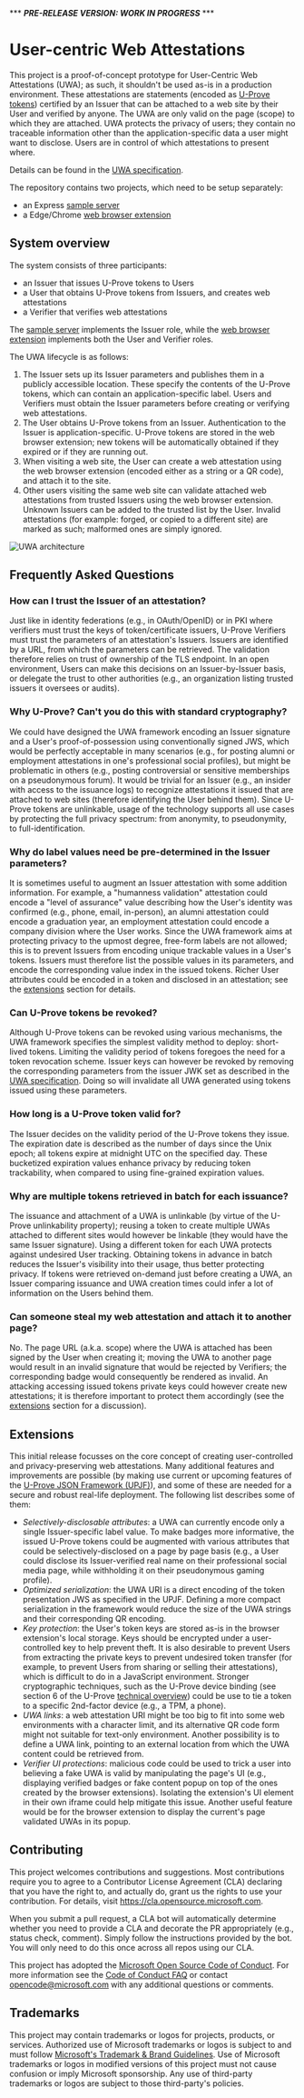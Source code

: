 *** ***PRE-RELEASE VERSION: WORK IN PROGRESS*** ***

# User-centric Web Attestations

This project is a proof-of-concept prototype for User-Centric Web Attestations (UWA); as such, it shouldn't be used as-is in a production environment. These attestations are statements (encoded as [U-Prove tokens](https://microsoft.com/uprove)) certified by an Issuer that can be attached to a web site by their User and verified by anyone. The UWA are only valid on the page (scope) to which they are attached. UWA protects the privacy of users; they contain no traceable information other than the application-specific data a user might want to disclose. Users are in control of which attestations to present where.

Details can be found in the [UWA specification](./doc/uwa-spec.md).

The repository contains two projects, which need to be setup separately:
* an Express [sample server](./sample-issuer/README.md)
* a Edge/Chrome [web browser extension](./browser-extension/README.md)

## System overview

The system consists of three participants:
* an Issuer that issues U-Prove tokens to Users
* a User that obtains U-Prove tokens from Issuers, and creates web attestations
* a Verifier that verifies web attestations

The [sample server](./sample-issuer/README.md) implements the Issuer role, while the [web browser extension](./browser-extension/README.md) implements both the User and Verifier roles.

The UWA lifecycle is as follows:
1. The Issuer sets up its Issuer parameters and publishes them in a publicly accessible location. These specify the contents of the U-Prove tokens, which can contain an application-specific label. Users and Verifiers must obtain the Issuer parameters before creating or verifying web attestations.
2. The User obtains U-Prove tokens from an Issuer. Authentication to the Issuer is application-specific. U-Prove tokens are stored in the web browser extension; new tokens will be automatically obtained if they expired or if they are running out.
3. When visiting a web site, the User can create a web attestation using the web browser extension (encoded either as a string or a QR code), and attach it to the site.
4. Other users visiting the same web site can validate attached web attestations from trusted Issuers using the web browser extension. Unknown Issuers can be added to the trusted list by the User. Invalid attestations (for example: forged, or copied to a different site) are marked as such; malformed ones are simply ignored.

![UWA architecture](./doc/UWA_arch.svg)

## Frequently Asked Questions

### How can I trust the Issuer of an attestation?

Just like in identity federations (e.g., in OAuth/OpenID) or in PKI where verifiers must trust the keys of token/certificate issuers, U-Prove Verifiers must trust the parameters of an attestation's Issuers. Issuers are identified by a URL, from which the parameters can be retrieved. The validation therefore relies on trust of  ownership of the TLS endpoint. In an open environment, Users can make this decisions on an Issuer-by-Issuer basis, or delegate the trust to other authorities (e.g., an organization listing trusted issuers it oversees or audits).

### Why U-Prove? Can't you do this with standard cryptography?

We could have designed the UWA framework encoding an Issuer signature and a User's proof-of-possession using conventionally signed JWS, which would be perfectly acceptable in many scenarios (e.g., for posting alumni or employment attestations in one's professional social profiles), but might be problematic in others (e.g., posting controversial or sensitive memberships on a pseudonymous forum). It would be trivial for an Issuer (e.g., an insider with access to the issuance logs) to recognize attestations it issued that are attached to web sites (therefore identifying the User behind them). Since U-Prove tokens are unlinkable, usage of the technology supports all use cases by protecting the full privacy spectrum: from anonymity, to pseudonymity, to full-identification.  

### Why do label values need be pre-determined in the Issuer parameters?

It is sometimes useful to augment an Issuer attestation with some addition information. For example, a "humanness validation" attestation could encode a "level of assurance" value describing how the User's identity was confirmed (e.g., phone, email, in-person), an alumni attestation could encode a graduation year, an employment attestation could encode a company division where the User works. Since the UWA framework aims at protecting privacy to the upmost degree, free-form labels are not allowed; this is to prevent Issuers from encoding unique trackable values in a User's tokens. Issuers must therefore list the possible values in its parameters, and encode the corresponding value index in the issued tokens. Richer User attributes could be encoded in a token and disclosed in an attestation; see the [extensions](#extensions) section for details. 

### Can U-Prove tokens be revoked?

Although U-Prove tokens can be revoked using various mechanisms, the UWA framework specifies the simplest validity method to deploy: short-lived tokens. Limiting the validity period of tokens foregoes the need for a token revocation scheme. Issuer keys can however be revoked by removing the corresponding parameters from the issuer JWK set as described in the [UWA specification](https://github.com/microsoft/web-attestation-sample/blob/main/doc/uwa-spec.md#issuer-setup). Doing so will invalidate all UWA generated using tokens issued using these parameters.

### How long is a U-Prove token valid for?

The Issuer decides on the validity period of the U-Prove tokens they issue. The expiration date is described as the number of days since the Unix epoch; all tokens expire at midnight UTC on the specified day. These bucketized expiration values enhance privacy by reducing token trackability, when compared to using fine-grained expiration values. 

### Why are multiple tokens retrieved in batch for each issuance?

The issuance and attachment of a UWA is unlinkable (by virtue of the U-Prove unlinkability property); reusing a token to create multiple UWAs attached to different sites would however be linkable (they would have the same Issuer signature). Using a different token for each UWA protects against undesired User tracking. Obtaining tokens in advance in batch reduces the Issuer's visibility into their usage, thus better protecting privacy. If tokens were retrieved on-demand just before creating a UWA, an Issuer comparing issuance and UWA creation times could infer a lot of information on the Users behind them.  

### Can someone steal my web attestation and attach it to another page?

No. The page URL (a.k.a. scope) where the UWA is attached has been signed by the User when creating it; moving the UWA to another page would result in an invalid signature that would be rejected by Verifiers; the corresponding badge would consequently be rendered as invalid. An attacking accessing issued tokens private keys could however create new attestations; it is therefore important to protect them accordingly (see the [extensions](#extensions) section for a discussion).

## Extensions

This initial release focusses on the core concept of creating user-controlled and privacy-preserving web attestations. Many additional features and improvements are possible (by making use current or upcoming features of the [U-Prove JSON Framework (UPJF)](https://github.com/microsoft/uprove-node-reference/blob/main/doc/U-Prove_JSON_Framework.md)), and some of these are needed for a secure and robust real-life deployment. The following list describes some of them:

* *Selectively-disclosable attributes*: a UWA can currently encode only a single Issuer-specific label value. To make badges more informative, the issued U-Prove tokens could be augmented with various attributes that could be selectively-disclosed on a page by page basis (e.g., a User could disclose its Issuer-verified real name on their professional social media page, while withholding it on their pseudonymous gaming profile).
* *Optimized serialization*: the UWA URI is a direct encoding of the token presentation JWS as specified in the UPJF. Defining a more compact serialization in the framework would reduce the size of the UWA strings and their corresponding QR encoding.
* *Key protection*: the User's token keys are stored as-is in the browser extension's local storage. Keys should be encrypted under a user-controlled key to help prevent theft. It is also desirable to prevent Users from extracting the private keys to prevent undesired token transfer (for example, to prevent Users from sharing or selling their attestations), which is difficult to do in a JavaScript environment. Stronger cryptographic techniques, such as the U-Prove device binding (see section 6 of the U-Prove [technical overview](https://github.com/microsoft/uprove-node-reference/blob/main/doc/U-Prove%20Technology%20Overview%20V1.1%20Revision%203.pdf)) could be use to tie a token to a specific 2nd-factor device (e.g., a TPM, a phone).
* *UWA links*: a web attestation URI might be too big to fit into some web environments with a character limit, and its alternative QR code form might not suitable for text-only environment. Another possibility is to define a UWA link, pointing to an external location from which the UWA content could be retrieved from.
* *Verifier UI protections*: malicious code could be used to trick a user into believing a fake UWA is valid by manipulating the page's UI (e.g., displaying verified badges or fake content popup on top of the ones created by the browser extensions). Isolating the extension's UI element in their own iframe could help mitigate this issue. Another useful feature would be for the browser extension to display the current's page validated UWAs in its popup. 

## Contributing

This project welcomes contributions and suggestions.  Most contributions require you to agree to a
Contributor License Agreement (CLA) declaring that you have the right to, and actually do, grant us
the rights to use your contribution. For details, visit https://cla.opensource.microsoft.com.

When you submit a pull request, a CLA bot will automatically determine whether you need to provide
a CLA and decorate the PR appropriately (e.g., status check, comment). Simply follow the instructions
provided by the bot. You will only need to do this once across all repos using our CLA.

This project has adopted the [Microsoft Open Source Code of Conduct](https://opensource.microsoft.com/codeofconduct/).
For more information see the [Code of Conduct FAQ](https://opensource.microsoft.com/codeofconduct/faq/) or
contact [opencode@microsoft.com](mailto:opencode@microsoft.com) with any additional questions or comments.

## Trademarks

This project may contain trademarks or logos for projects, products, or services. Authorized use of Microsoft 
trademarks or logos is subject to and must follow 
[Microsoft's Trademark & Brand Guidelines](https://www.microsoft.com/en-us/legal/intellectualproperty/trademarks/usage/general).
Use of Microsoft trademarks or logos in modified versions of this project must not cause confusion or imply Microsoft sponsorship.
Any use of third-party trademarks or logos are subject to those third-party's policies.

